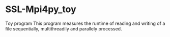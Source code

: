 # SSL-Mpi4py_toy
Toy program
This program measures the runtime of reading and writing of a file sequentially, multithreadily and parallely processed.
